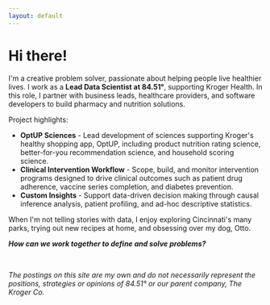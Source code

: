 ```yaml
---
layout: default
---
```


# Hi there!

I'm a creative problem solver, passionate about helping people live healthier lives. I work as a **Lead Data Scientist at 84.51°**, supporting Kroger Health. In this role, I partner with business leads, healthcare providers, and software developers to build pharmacy and nutrition solutions. 

Project highlights:
* **OptUP Sciences** - Lead development of sciences supporting Kroger's healthy shopping app, OptUP, including product nutrition rating science, better-for-you recommendation science, and household scoring science. 
* **Clinical Intervention Workflow** - Scope, build, and monitor intervention programs designed to drive clinical outcomes such as patient drug adherence, vaccine series completion, and diabetes prevention.
* **Custom Insights** - Support data-driven decision making through causal inference analysis, patient profiling, and ad-hoc descriptive statistics.

When I'm not telling stories with data, I enjoy exploring Cincinnati's many parks, trying out new recipes at home, and obsessing over my dog, Otto.

**_How can we work together to define and solve problems?_**

<br>

_The postings on this site are my own and do not necessarily represent the positions, strategies or opinions of 84.51° or our parent company, The Kroger Co._
